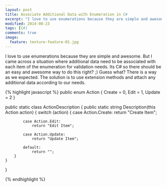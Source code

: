 ```yaml
---
layout: post
title: Associate Additional Data with Enumeration in C#
excerpt: "I love to use enumerations because they are simple and awesome. But I came across a situation where additional data need to be associated with each item of the..."
modified: 2014-08-23
tags: [C#]
comments: true
image:
  feature: texture-feature-01.jpg
---
```

I love to use enumerations because they are simple and awesome. But I came across a situation where additional data need to be associated with each item of the enumeration for validation needs. Its C# so there should be an easy and awesome way to do this right? ;) Guess what? There is a way as we expected. The solution is to use extension methods and attach any additional data according to our needs.

{% highlight javascript %}
public enum Action
{
    Create = 0,
    Edit = 1,
    Update = 2
}

public static class ActionDescription
{
    public static string Description(this Action action)
    {
        switch (action)
        {
            case Action.Create:
                return "Create Item";

            case Action.Edit:
                return "Edit Item";

            case Action.Update:
                return "Update Item";

            default:
                return "";
        }
    }
}

{% endhighlight %}
